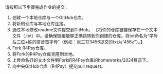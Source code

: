 请按照以下步骤完成作业的提交：

1. 创建一个本地仓库与一个GitHub仓库。
2. 将新的仓库与本地仓库连接。
3. 通过本地修改readme文件提交到GitHub。
【将你的仓库链接保存在一个文本文件（.txt）中。请确保链接能够正确跳转到你创建的仓库。将txt命名为“学号后三位+姓的拼音首字母”（例如：张三123456提交的txt为“456z”）。】
4. Fork R4Psy仓库。
5. 将Fork的R4Psy仓库克隆到本地。
6. 上传命名好的文本文件到Fork的R4Psy仓库的homeworks/2024目录下。
7. 向中央GitHub仓库（R4Psy）提交pull request。

